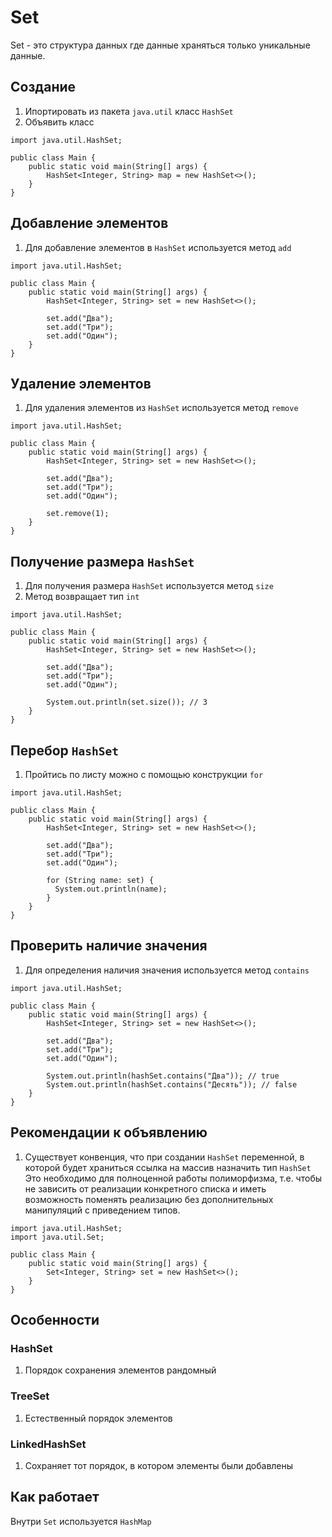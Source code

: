 # Set

Set - это структура данных где данные храняться только уникальные данные.

## Создание

1. Ипортировать из пакета `java.util` класс `HashSet`
2. Объявить класс
```
import java.util.HashSet;

public class Main {
    public static void main(String[] args) {
        HashSet<Integer, String> map = new HashSet<>();
    }
}
```

## Добавление элементов

1. Для добавление элементов в `HashSet` используется метод `add`
```
import java.util.HashSet;

public class Main {
    public static void main(String[] args) {
        HashSet<Integer, String> set = new HashSet<>();
        
        set.add("Два");
        set.add("Три");
        set.add("Один");
    }
}
```

## Удаление элементов

1. Для удаления элементов из `HashSet` используется метод `remove`
```
import java.util.HashSet;

public class Main {
    public static void main(String[] args) {
        HashSet<Integer, String> set = new HashSet<>();
        
        set.add("Два");
        set.add("Три");
        set.add("Один");
 
        set.remove(1);
    }
}
```

## Получение размера `HashSet`

1. Для получения размера `HashSet` используется метод `size`
2. Метод возвращает тип `int`
```
import java.util.HashSet;

public class Main {
    public static void main(String[] args) {
        HashSet<Integer, String> set = new HashSet<>();
        
        set.add("Два");
        set.add("Три");
        set.add("Один");
 
        System.out.println(set.size()); // 3
    }
}
```

## Перебор `HashSet`

1. Пройтись по листу можно с помощью конструкции `for`

```
import java.util.HashSet;

public class Main {
    public static void main(String[] args) {
        HashSet<Integer, String> set = new HashSet<>();
        
        set.add("Два");
        set.add("Три");
        set.add("Один");
        
        for (String name: set) {
          System.out.println(name);
        }
    }
}
```

## Проверить наличие значения

1. Для определения наличия значения используется метод `contains`
```
import java.util.HashSet;

public class Main {
    public static void main(String[] args) {
        HashSet<Integer, String> set = new HashSet<>();
        
        set.add("Два");
        set.add("Три");
        set.add("Один");
        
        System.out.println(hashSet.contains("Два")); // true
        System.out.println(hashSet.contains("Десять")); // false
    }
}
```

## Рекомендации к объявлению

1. Существует конвенция, что при создании `HashSet` переменной, в которой будет храниться ссылка на массив назначить тип `HashSet`
Это необходимо для полноценной работы полиморфизма, т.е. чтобы не зависить от реализации конкретного списка и иметь возможность поменять реализацию без дополнительных манипуляций с приведением типов.

```
import java.util.HashSet;
import java.util.Set;

public class Main {
    public static void main(String[] args) {
        Set<Integer, String> set = new HashSet<>();
    }
}
```

## Особенности

### HashSet
1. Порядок сохранения элементов рандомный

### TreeSet
1. Естественный порядок элементов

### LinkedHashSet
1. Сохраняет тот порядок, в котором элементы были добавлены

## Как работает

Внутри `Set` иcпользуется `HashMap`